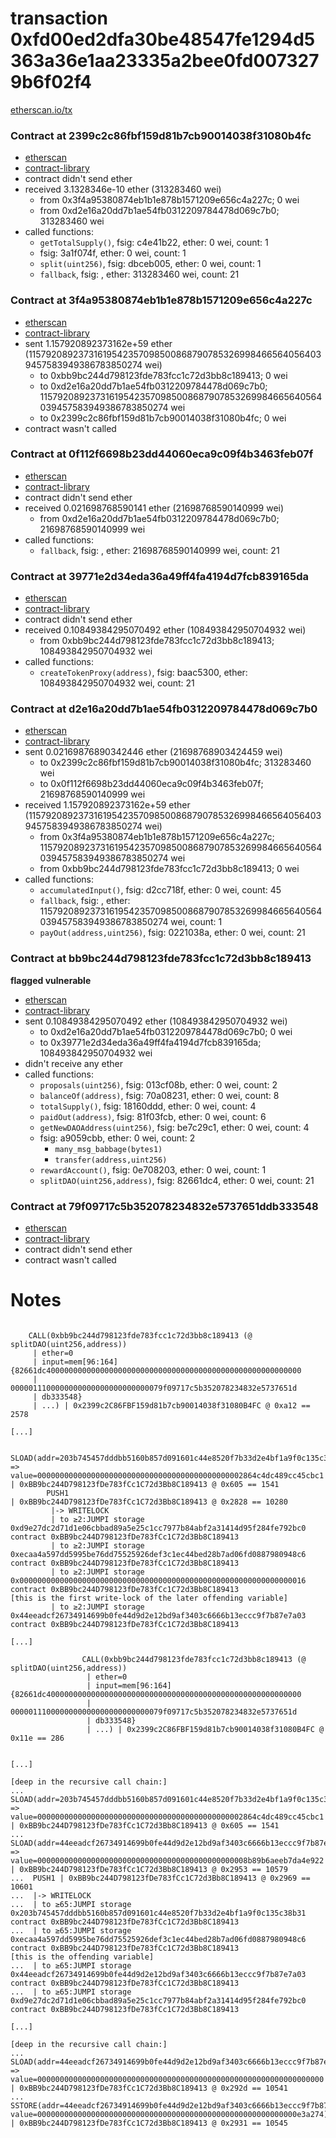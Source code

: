 # transaction 0xfd00ed2dfa30be48547fe1294d5363a36e1aa23335a2bee0fd0073279b6f02f4

[etherscan.io/tx](https://etherscan.io/tx/0xfd00ed2dfa30be48547fe1294d5363a36e1aa23335a2bee0fd0073279b6f02f4)


### Contract at 2399c2c86fbf159d81b7cb90014038f31080b4fc

* [etherscan](https://etherscan.io/address/0x2399c2c86fbf159d81b7cb90014038f31080b4fc)
* [contract-library](https://contract-library.com/contracts/Ethereum/0x2399c2c86fbf159d81b7cb90014038f31080b4fc)
* contract didn't send ether
* received 3.1328346e-10 ether (313283460 wei)
    * from 0x3f4a95380874eb1b1e878b1571209e656c4a227c; 0 wei
    * from 0xd2e16a20dd7b1ae54fb0312209784478d069c7b0; 313283460 wei
* called functions:
    * `getTotalSupply()`, fsig: c4e41b22, ether: 0 wei, count: 1
    * fsig: 3a1f074f, ether: 0 wei, count: 1
    * `split(uint256)`, fsig: dbceb005, ether: 0 wei, count: 1
    * `fallback`, fsig: , ether: 313283460 wei, count: 21


### Contract at 3f4a95380874eb1b1e878b1571209e656c4a227c

* [etherscan](https://etherscan.io/address/0x3f4a95380874eb1b1e878b1571209e656c4a227c)
* [contract-library](https://contract-library.com/contracts/Ethereum/0x3f4a95380874eb1b1e878b1571209e656c4a227c)
* sent 1.157920892373162e+59 ether (115792089237316195423570985008687907853269984665640564039457583949386783850274 wei)
    * to 0xbb9bc244d798123fde783fcc1c72d3bb8c189413; 0 wei
    * to 0xd2e16a20dd7b1ae54fb0312209784478d069c7b0; 115792089237316195423570985008687907853269984665640564039457583949386783850274 wei
    * to 0x2399c2c86fbf159d81b7cb90014038f31080b4fc; 0 wei
* contract wasn't called


### Contract at 0f112f6698b23dd44060eca9c09f4b3463feb07f

* [etherscan](https://etherscan.io/address/0x0f112f6698b23dd44060eca9c09f4b3463feb07f)
* [contract-library](https://contract-library.com/contracts/Ethereum/0x0f112f6698b23dd44060eca9c09f4b3463feb07f)
* contract didn't send ether
* received 0.021698768590141 ether (21698768590140999 wei)
    * from 0xd2e16a20dd7b1ae54fb0312209784478d069c7b0; 21698768590140999 wei
* called functions:
    * `fallback`, fsig: , ether: 21698768590140999 wei, count: 21


### Contract at 39771e2d34eda36a49ff4fa4194d7fcb839165da

* [etherscan](https://etherscan.io/address/0x39771e2d34eda36a49ff4fa4194d7fcb839165da)
* [contract-library](https://contract-library.com/contracts/Ethereum/0x39771e2d34eda36a49ff4fa4194d7fcb839165da)
* contract didn't send ether
* received 0.10849384295070492 ether (108493842950704932 wei)
    * from 0xbb9bc244d798123fde783fcc1c72d3bb8c189413; 108493842950704932 wei
* called functions:
    * `createTokenProxy(address)`, fsig: baac5300, ether: 108493842950704932 wei, count: 21


### Contract at d2e16a20dd7b1ae54fb0312209784478d069c7b0

* [etherscan](https://etherscan.io/address/0xd2e16a20dd7b1ae54fb0312209784478d069c7b0)
* [contract-library](https://contract-library.com/contracts/Ethereum/0xd2e16a20dd7b1ae54fb0312209784478d069c7b0)
* sent 0.02169876890342446 ether (21698768903424459 wei)
    * to 0x2399c2c86fbf159d81b7cb90014038f31080b4fc; 313283460 wei
    * to 0x0f112f6698b23dd44060eca9c09f4b3463feb07f; 21698768590140999 wei
* received 1.157920892373162e+59 ether (115792089237316195423570985008687907853269984665640564039457583949386783850274 wei)
    * from 0x3f4a95380874eb1b1e878b1571209e656c4a227c; 115792089237316195423570985008687907853269984665640564039457583949386783850274 wei
    * from 0xbb9bc244d798123fde783fcc1c72d3bb8c189413; 0 wei
* called functions:
    * `accumulatedInput()`, fsig: d2cc718f, ether: 0 wei, count: 45
    * `fallback`, fsig: , ether: 115792089237316195423570985008687907853269984665640564039457583949386783850274 wei, count: 1
    * `payOut(address,uint256)`, fsig: 0221038a, ether: 0 wei, count: 21


### Contract at bb9bc244d798123fde783fcc1c72d3bb8c189413

**flagged vulnerable**

* [etherscan](https://etherscan.io/address/0xbb9bc244d798123fde783fcc1c72d3bb8c189413)
* [contract-library](https://contract-library.com/contracts/Ethereum/0xbb9bc244d798123fde783fcc1c72d3bb8c189413)
* sent 0.10849384295070492 ether (108493842950704932 wei)
    * to 0xd2e16a20dd7b1ae54fb0312209784478d069c7b0; 0 wei
    * to 0x39771e2d34eda36a49ff4fa4194d7fcb839165da; 108493842950704932 wei
* didn't receive any ether
* called functions:
    * `proposals(uint256)`, fsig: 013cf08b, ether: 0 wei, count: 2
    * `balanceOf(address)`, fsig: 70a08231, ether: 0 wei, count: 8
    * `totalSupply()`, fsig: 18160ddd, ether: 0 wei, count: 4
    * `paidOut(address)`, fsig: 81f03fcb, ether: 0 wei, count: 6
    * `getNewDAOAddress(uint256)`, fsig: be7c29c1, ether: 0 wei, count: 4
    * fsig: a9059cbb, ether: 0 wei, count: 2
        * `many_msg_babbage(bytes1)`
        * `transfer(address,uint256)`
    * `rewardAccount()`, fsig: 0e708203, ether: 0 wei, count: 1
    * `splitDAO(uint256,address)`, fsig: 82661dc4, ether: 0 wei, count: 21


### Contract at 79f09717c5b352078234832e5737651ddb333548

* [etherscan](https://etherscan.io/address/0x79f09717c5b352078234832e5737651ddb333548)
* [contract-library](https://contract-library.com/contracts/Ethereum/0x79f09717c5b352078234832e5737651ddb333548)
* contract didn't send ether
* contract wasn't called

# Notes


```

    CALL(0xbb9bc244d798123fde783fcc1c72d3bb8c189413 (@ splitDAO(uint256,address))
     | ether=0
     | input=mem[96:164]{82661dc400000000000000000000000000000000000000000000000000000000
     | 0000011100000000000000000000000079f09717c5b352078234832e5737651d
     | db333548}
     | ...) | 0x2399c2C86FBF159d81b7cb90014038f31080B4FC @ 0xa12 == 2578

[...]

        SLOAD(addr=203b745457dddbb5160b857d091601c44e8520f7b33d2e4bf1a9f0c135c38b31) => value=0000000000000000000000000000000000000000000002864c4dc489cc45cbc1                     | 0xBB9bc244D798123fDe783fCc1C72d3Bb8C189413 @ 0x605 == 1541
        PUSH1                                                                                                                                                                      | 0xBB9bc244D798123fDe783fCc1C72d3Bb8C189413 @ 0x2828 == 10280
         |-> WRITELOCK 
         | to ≥2:JUMPI storage 0xd9e27dc2d71d1e06cbbad89a5e25c1cc7977b84abf2a31414d95f284fe792bc0 contract 0xBB9bc244D798123fDe783fCc1C72d3Bb8C189413
         | to ≥2:JUMPI storage 0xecaa4a597dd5995be76dd75525926def3c1ec44bed28b7ad06fd0887980948c6 contract 0xBB9bc244D798123fDe783fCc1C72d3Bb8C189413
         | to ≥2:JUMPI storage 0x0000000000000000000000000000000000000000000000000000000000000016 contract 0xBB9bc244D798123fDe783fCc1C72d3Bb8C189413
[this is the first write-lock of the later offending variable]
         | to ≥2:JUMPI storage 0x44eeadcf26734914699b0fe44d9d2e12bd9af3403c6666b13eccc9f7b87e7a03 contract 0xBB9bc244D798123fDe783fCc1C72d3Bb8C189413

[...]

                CALL(0xbb9bc244d798123fde783fcc1c72d3bb8c189413 (@ splitDAO(uint256,address))
                 | ether=0
                 | input=mem[96:164]{82661dc400000000000000000000000000000000000000000000000000000000
                 | 0000011100000000000000000000000079f09717c5b352078234832e5737651d
                 | db333548}
                 | ...) | 0x2399c2C86FBF159d81b7cb90014038f31080B4FC @ 0x11e == 286


[...]

[deep in the recursive call chain:]
...  SLOAD(addr=203b745457dddbb5160b857d091601c44e8520f7b33d2e4bf1a9f0c135c38b31) => value=0000000000000000000000000000000000000000000002864c4dc489cc45cbc1 | 0xBB9bc244D798123fDe783fCc1C72d3Bb8C189413 @ 0x605 == 1541
...  SLOAD(addr=44eeadcf26734914699b0fe44d9d2e12bd9af3403c6666b13eccc9f7b87e7a03) => value=00000000000000000000000000000000000000000000008b89b6aeeb7da4e922 | 0xBB9bc244D798123fDe783fCc1C72d3Bb8C189413 @ 0x2953 == 10579
...  PUSH1 | 0xBB9bc244D798123fDe783fCc1C72d3Bb8C189413 @ 0x2969 == 10601
...  |-> WRITELOCK 
...  | to ≥65:JUMPI storage 0x203b745457dddbb5160b857d091601c44e8520f7b33d2e4bf1a9f0c135c38b31 contract 0xBB9bc244D798123fDe783fCc1C72d3Bb8C189413
...  | to ≥65:JUMPI storage 0xecaa4a597dd5995be76dd75525926def3c1ec44bed28b7ad06fd0887980948c6 contract 0xBB9bc244D798123fDe783fCc1C72d3Bb8C189413
[this is the offending variable]
...  | to ≥65:JUMPI storage 0x44eeadcf26734914699b0fe44d9d2e12bd9af3403c6666b13eccc9f7b87e7a03 contract 0xBB9bc244D798123fDe783fCc1C72d3Bb8C189413
...  | to ≥65:JUMPI storage 0xd9e27dc2d71d1e06cbbad89a5e25c1cc7977b84abf2a31414d95f284fe792bc0 contract 0xBB9bc244D798123fDe783fCc1C72d3Bb8C189413

[...]

[deep in the recursive call chain:]
...   SLOAD(addr=44eeadcf26734914699b0fe44d9d2e12bd9af3403c6666b13eccc9f7b87e7a03) => value=0000000000000000000000000000000000000000000000000000000000000000 | 0xBB9bc244D798123fDe783fCc1C72d3Bb8C189413 @ 0x292d == 10541
...   SSTORE(addr=44eeadcf26734914699b0fe44d9d2e12bd9af3403c6666b13eccc9f7b87e7a03, value=0000000000000000000000000000000000000000000000000000000000e3a274) | 0xBB9bc244D798123fDe783fCc1C72d3Bb8C189413 @ 0x2931 == 10545

```
